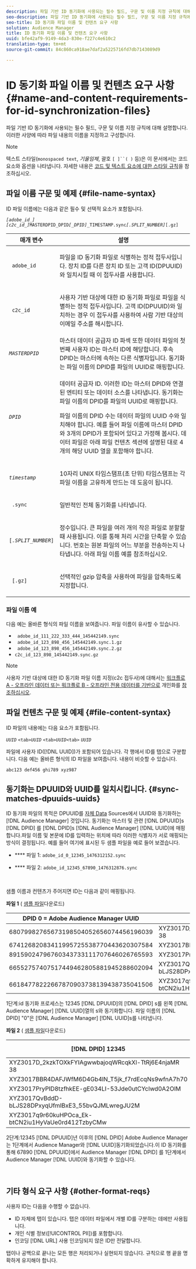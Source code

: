 ```yaml
---
description: 파일 기반 ID 동기화에 사용되는 필수 필드, 구문 및 이름 지정 규칙에 대해 설명합니다. 이러한 사양에 따라 파일 내용의 이름을 지정하고 구성합니다.
seo-description: 파일 기반 ID 동기화에 사용되는 필수 필드, 구문 및 이름 지정 규칙에 대해 설명합니다. 이러한 사양에 따라 파일 내용의 이름을 지정하고 구성합니다.
seo-title: ID 동기화 파일 이름 및 컨텐츠 요구 사항
solution: Audience Manager
title: ID 동기화 파일 이름 및 컨텐츠 요구 사항
uuid: bfe42af9-9149-4da3-830e-f227c4e610c2
translation-type: tm+mt
source-git-commit: 84c860ca918ae7daf2a5225716fd7db7143089d9

---
```



# ID 동기화 파일 이름 및 컨텐츠 요구 사항 {#name-and-content-requirements-for-id-synchronization-files}

파일 기반 ID 동기화에 사용되는 필수 필드, 구문 및 이름 지정 규칙에 대해 설명합니다. 이러한 사양에 따라 파일 내용의 이름을 지정하고 구성합니다.

>[!NOTE]
>
>텍스트 스타일(`monospaced text`, *기울임체*, 괄호 `[ ]``( )` 등)은 이 문서에서는 코드 요소와 옵션을 나타냅니다. 자세한 내용은 [코드 및 텍스트 요소에 대한 스타일 규칙](../../../reference/code-style-elements.md)을 참조하십시오.

## 파일 이름 구문 및 예제 {#file-name-syntax}

<!-- c_file_based_id_sync.xml -->

ID 파일 이름에는 다음과 같은 필수 및 선택적 요소가 포함됩니다.

*`[adobe_id_]`* *`[c2c_id_]`*`MASTERDPID_DPID`*`[_DPID]`*`_TIMESTAMP.sync`*`[.SPLIT_NUMBER]`*`[.gz]`

<table id="table_727A465D7C38419CA0750EF32DEDA2FD"> 
 <thead> 
  <tr> 
   <th colname="col1" class="entry"> 매개 변수 </th> 
   <th colname="col2" class="entry"> 설명 </th> 
  </tr> 
 </thead>
 <tbody> 
  <tr> 
   <td colname="col1"> <p> <code> adobe_id</code> </p> </td> 
   <td colname="col2"> <p>파일을 ID 동기화 파일로 식별하는 정적 접두사입니다. 장치 ID를 다른 장치 ID 또는 고객 ID(DPUUID)와 일치시킬 때 이 접두사를 사용합니다.  </p> </td> 
  </tr> 
  <tr> 
   <td colname="col1"> <p> <code> c2c_id</code> </p> </td> 
   <td colname="col2"> <p>사용자 기반 대상에 대한 ID 동기화 파일로 파일을 식별하는 정적 접두사입니다. 고객 ID(DPUUID)와 일치하는 경우 이 접두사를 사용하여 사람 기반 대상의 이메일 주소를 해시합니다.  </p> </td> 
  </tr> 
  <tr> 
   <td colname="col1"><code><i>MASTERDPID</i></code> </td> 
   <td colname="col2"> 마스터 데이터 공급자 ID 파섹 또한 데이터 파일의 첫 번째 사용자 ID는 마스터 ID에 해당합니다. 후속 DPID는 마스터에 속하는 다른 식별자입니다. 동기화는 파일 이름의 DPID를 파일의 UUID로 매핑합니다. </td> 
  </tr> 
  <tr> 
   <td colname="col1"> <p> <code><i>DPID</i></code> </p> </td> 
   <td colname="col2"> <p>데이터 공급자 ID. 이러한 ID는 마스터 DPID와 연결된 엔티티 또는 데이터 소스를 나타냅니다. 동기화는 파일 이름의 DPID를 파일의 UUID로 매핑합니다. </p> <p>파일 이름의 DPID 수는 데이터 파일의 UUID 수와 일치해야 합니다. 예를 들어 파일 이름에 마스터 DPID와 3개의 DPID가 포함되어 있다고 가정해 봅시다. 데이터 파일은 아래 파일 컨텐츠 섹션에 설명된 대로 4개의 해당 UUID 열을 포함해야 합니다. </p> </td> 
  </tr> 
  <tr> 
   <td colname="col1"><code><i>timestamp</i></code> </td> 
   <td colname="col2"> <p>10자리 UNIX 타임스탬프(초 단위) 타임스탬프는 각 파일 이름을 고유하게 만드는 데 도움이 됩니다. </p> </td> 
  </tr> 
  <tr> 
   <td colname="col1"> <p> <code> .sync</code> </p> </td> 
   <td colname="col2"> <p>일반적인 전체 동기화를 나타냅니다. </p> </td> 
  </tr> 
  <tr> 
   <td colname="col1"> <p> <code>[<i>.SPLIT_NUMBER</i>]</code> </p> </td> 
   <td colname="col2"> <p>정수입니다. 큰 파일을 여러 개의 작은 파일로 분할할 때 사용됩니다. 이를 통해 처리 시간을 단축할 수 있습니다. 번호는 원본 파일의 어느 부분을 전송하는지 나타냅니다. 아래 파일 이름 예를 참조하십시오. </p> </td> 
  </tr> 
  <tr> 
   <td colname="col1"> <p> <code> [.gz]</code> </p> </td> 
   <td colname="col2"> <p>선택적인 gzip 압축을 사용하여 파일을 압축하도록 지정합니다. </p> </td> 
  </tr> 
 </tbody> 
</table>

### 파일 이름 예

다음 예는 올바른 형식의 파일 이름을 보여줍니다. 파일 이름이 유사할 수 있습니다.

<ul class="simplelist"> 
 <li> <code> adobe_id_111_222_333_444_145442149.sync</code> </li> 
 <li> <code> adobe_id_123_898_456_145442149.sync.1.gz</code> </li> 
 <li> <code> adobe_id_123_898_456_145442149.sync.2.gz</code> </li> 
 <li> <code>c2c_id_123_898_145442149.sync.gz</code> </li> 
</ul>

>[!NOTE]
> 사용자 기반 대상에 대한 ID 동기화 파일 이름 지정(c2c 접두사)에 대해서는 [워크플로 A - 오프라인 데이터 또는 워크플로 B - 오프라인 전용 데이터를 기반으로](../../../features/destinations/people-based-destinations-workflow-combined.md) 개인화를 [참조하십시오](../../../features/destinations/people-based-destinations-workflow-offline.md).

## 파일 컨텐츠 구문 및 예제 {#file-content-syntax}

ID 파일의 내용에는 다음 요소가 포함됩니다.

*`UUID`* `<tab>`*`UUID`* `<tab>`*`UUID`*`<tab>` *`UUID`*

파일에 사용자 ID([!DNL UUID])가 포함되어 있습니다. 각 행에서 ID를 탭으로 구분합니다. 다음 예는 올바른 형식의 ID 파일을 보여줍니다. 내용이 비슷할 수 있습니다.

```
abc123 def456 ghi789 xyz987
```

## 동기화는 DPUUID와 UUID를 일치시킵니다. {#sync-matches-dpuuids-uuids}

ID 동기화 파일의 목적은 DPUUID를 [자체 Data](../../../reference/ids-in-aam.md) Sources에서 UUID와 동기화하는 [!DNL Audience Manager] 것입니다. 동기화는 마스터 및 관련 [!DNL DPUUID]s [!DNL DPID] 를 [!DNL DPID]s [!DNL Audience Manager] [!DNL UUID]에 매핑합니다.파일 이름 및 본문에 ID를 입력하는 위치에 따라 이러한 식별자가 서로 매핑되는 방식이 결정됩니다. 예를 들어 여기에 표시된 두 샘플 파일을 예로 들어 보겠습니다.

* **** 파일 1: `adobe_id_0_12345_1476312152.sync`

* **** 파일 2:  `adobe_id_12345_67890_1476312876.sync`

<br/>

샘플 이름과 컨텐츠가 주어지면 ID는 다음과 같이 매핑됩니다.

**파일 1** ( [샘플 파일](assets/adobe_id_0_12345_1476312152.sync)다운로드)

| DPID 0 = Adobe Audience Manager UUID | DPID 12345 |
|---|---|
| 68079982765673198504052656074456196039 | XYZ3017D_2kzkTOXkFYIAgwwbajoqWRcqkXl-TtRj6E4njaMR 38 |
| 67412682083411995725538770443620307584 | XYZ3017BBR4DAFJWfM6D4Gb4lN_T5jk_f7rdEcqNs9wfnA7h70 |
| 89159024796760343733111707646026765593 | XYZ3017PryPID8tzfhkEE-gE034LI-53Jde0utCYcIwd0A2OlM |
| 66552757407517449462805881945288602094 | XYZ3017QvBddD-bLJS28DPxyqUfmIBxE3_55bvQJMLwregJU2M |
| 66184778222667870903738139438735041506 | XYZ3017q9r60kuHPOca_Ek-btCN2iu1HyVaUe0rd412TzbyCMw |

1단계:id 동기화 프로세스는 12345 [!DNL DPUUID]의 [!DNL DPID] s를 왼쪽 [!DNL Audience Manager] [!DNL UUID]열의 s와 동기화합니다. 파일 이름의 [!DNL DPID] "0"은 [!DNL Audience Manager] [!DNL UUID]s를 나타냅니다.
<br/>

**파일 2** ( [샘플 파일](assets/adobe_id_12345_67890_1477846458.sync)다운로드)

| [!DNL DPID] 12345 | [!DNL DPID] 67890 |
|---|---|
| XYZ3017D_2kzkTOXkFYIAgwwbajoqWRcqkXl-TtRj6E4njaMR 38 | 4598060374 |
| XYZ3017BBR4DAFJWfM6D4Gb4lN_T5jk_f7rdEcqNs9wfnA7h70 | 4581274262 |
| XYZ3017PryPID8tzfhkEE-gE034LI-53Jde0utCYcIwd0A2OlM | 4392434426 |
| XYZ3017QvBddD-bLJS28DPxyqUfmIBxE3_55bvQJMLwregJU2M | 2351382994 |
| XYZ3017q9r60kuHPOca_Ek-btCN2iu1HyVaUe0rd412TzbyCMw | 4601584763 |

2단계:12345 [!DNL DPUUID]년 이후의 [!DNL DPID] Adobe Audience Manager는 1단계에서 Audience Manager와 [!DNL UUID]동기화되었습니다.이 ID 동기화를 통해 67890 [!DNL DPUUID]에서 Audience Manager [!DNL DPID] 를 1단계에서 Audience Manager [!DNL UUID]와 동기화할 수 있습니다.

<br/>

## 기타 형식 요구 사항 {#other-format-reqs}

사용자 ID는 다음을 수행할 수 없습니다.

* ID 자체에 탭이 있습니다. 탭은 데이터 파일에서 개별 ID를 구분하는 데에만 사용됩니다.
* 개인 식별 정보([!UICONTROL PII])를 포함합니다.
* 인코딩 [!DNL URL] 사용 인코딩되지 않은 ID만 전달합니다.

탭이나 공백으로 끝나는 모든 행은 처리되거나 실현되지 않습니다. 규칙으로 행 끝을 명확하게 유지해야 합니다.